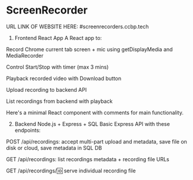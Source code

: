 # ScreenRecorder
URL LINK OF WEBSITE HERE: #screenrecorders.ccbp.tech
1. Frontend React App
A React app to:

Record Chrome current tab screen + mic using getDisplayMedia and MediaRecorder

Control Start/Stop with timer (max 3 mins)

Playback recorded video with Download button

Upload recording to backend API

List recordings from backend with playback

Here's a minimal React component with comments for main functionality.


2. Backend Node.js + Express + SQL
Basic Express API with these endpoints:

POST /api/recordings: accept multi-part upload and metadata, save file on disk or cloud, save metadata in SQL DB

GET /api/recordings: list recordings metadata + recording file URLs

GET /api/recordings/:id: serve individual recording file
